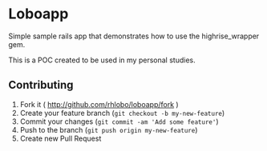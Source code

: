 # Loboapp

Simple sample rails app that demonstrates how to use the 
highrise_wrapper gem.

This is a POC created to be used in my personal studies.

## Contributing

1. Fork it ( http://github.com/rhlobo/loboapp/fork )
2. Create your feature branch (`git checkout -b my-new-feature`)
3. Commit your changes (`git commit -am 'Add some feature'`)
4. Push to the branch (`git push origin my-new-feature`)
5. Create new Pull Request

<!---
- Ruby version
- System dependencies
- Configuration
- Database creation
- Database initialization
- How to run the test suite
- Services (job queues, cache servers, search engines, etc.)
- Deployment instructions
-->